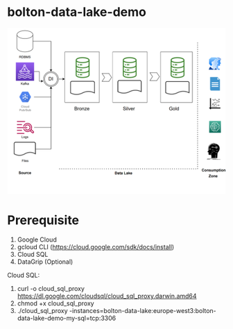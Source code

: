 # bolton-data-lake-demo
![Alt text](datalake.png?raw=true "DataLake")
# Prerequisite
  1. Google Cloud 
  2. gcloud CLI (https://cloud.google.com/sdk/docs/install) 
  3. Cloud SQL 
  4. DataGrip (Optional)

Cloud SQL:

1. curl -o cloud_sql_proxy https://dl.google.com/cloudsql/cloud_sql_proxy.darwin.amd64
2. chmod +x cloud_sql_proxy
3. ./cloud_sql_proxy -instances=bolton-data-lake:europe-west3:bolton-data-lake-demo-my-sql=tcp:3306

  